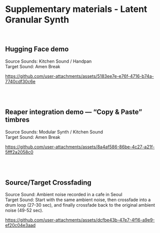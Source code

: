 
# Supplementary materials - Latent Granular Synth

<br>

## Hugging Face demo

Source Sounds: Kitchen Sound / Handpan \
Target Sound: Amen Break


https://github.com/user-attachments/assets/5183ee7e-e76f-4716-b74a-7740cdf30c6e

<br>
<br>



## Reaper integration demo — “Copy & Paste” timbres

Source Sounds: Modular Synth / Kitchen Sound \
Target Sound: Amen Break


https://github.com/user-attachments/assets/8a4af586-86be-4c27-a21f-5fff2a2058c0

<br>
<br>


## Source/Target Crossfading

Source Sound: Ambient noise recorded in a cafe in Seoul\
Target Sound: Start with the same ambient noise, then crossfade into a drum loop (27-30 sec), and finally crossfade back to the original ambient noise (49-52 sec).


https://github.com/user-attachments/assets/dcfbe43b-47e7-4f16-a9e9-ef20c04e3aad

